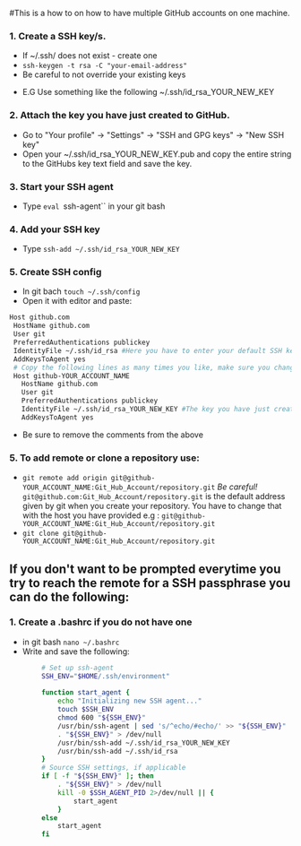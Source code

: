 
#This is a how to on how to have multiple GitHub accounts on one machine.

### 1. Create a SSH key/s.
 - If ~/.ssh/ does not exist - create one
- `ssh-keygen -t rsa -C "your-email-address"`
 - Be careful to not override your existing keys
  * E.G Use something like the following ~/.ssh/id_rsa_YOUR_NEW_KEY
 
### 2. Attach the key you have just created to GitHub.
 - Go to "Your profile" -> "Settings" -> "SSH and GPG keys" -> "New SSH key"
 - Open your ~/.ssh/id_rsa_YOUR_NEW_KEY.pub and copy the entire string to the GitHubs key text field and save the key.
### 3. Start your SSH agent
 - Type `eval `ssh-agent`` in your git bash
### 4. Add your SSH key
 - Type `ssh-add ~/.ssh/id_rsa_YOUR_NEW_KEY`
### 5. Create SSH config
 - In git bach `touch ~/.ssh/config`
 - Open it with editor and paste:
```sh
Host github.com
 HostName github.com
 User git
 PreferredAuthentications publickey
 IdentityFile ~/.ssh/id_rsa #Here you have to enter your default SSH key that you are going to use for github
 AddKeysToAgent yes
 # Copy the following lines as many times you like, make sure you change the key and the host if needed
 Host github-YOUR_ACCOUNT_NAME
   HostName github.com
   User git
   PreferredAuthentications publickey
   IdentityFile ~/.ssh/id_rsa_YOUR_NEW_KEY #The key you have just created
   AddKeysToAgent yes

```
 - Be sure to remove the comments from the above
### 5. To add remote or clone a repository use:
 - `git remote add origin git@github-YOUR_ACCOUNT_NAME:Git_Hub_Account/repository.git` *Be careful!* `git@github.com:Git_Hub_Account/repository.git` is the default address given by git when you create your repository. You have to change that with the host you have provided e.g : `git@github-YOUR_ACCOUNT_NAME:Git_Hub_Account/repository.git`
 - `git clone git@github-YOUR_ACCOUNT_NAME:Git_Hub_Account/repository.git`

## If you don't want to be prompted everytime you try to reach the remote for a SSH passphrase you can do the following:
### 1. Create a .bashrc if you do not have one
 - in git bash `nano ~/.bashrc`
 - Write and save the following:
```sh
        # Set up ssh-agent
        SSH_ENV="$HOME/.ssh/environment"
        
        function start_agent {
            echo "Initializing new SSH agent..."
            touch $SSH_ENV
            chmod 600 "${SSH_ENV}"
            /usr/bin/ssh-agent | sed 's/^echo/#echo/' >> "${SSH_ENV}"
            . "${SSH_ENV}" > /dev/null
            /usr/bin/ssh-add ~/.ssh/id_rsa_YOUR_NEW_KEY
            /usr/bin/ssh-add ~/.ssh/id_rsa
        }
        # Source SSH settings, if applicable
        if [ -f "${SSH_ENV}" ]; then
            . "${SSH_ENV}" > /dev/null
            kill -0 $SSH_AGENT_PID 2>/dev/null || {
                start_agent
            }
        else
            start_agent
        fi
```
